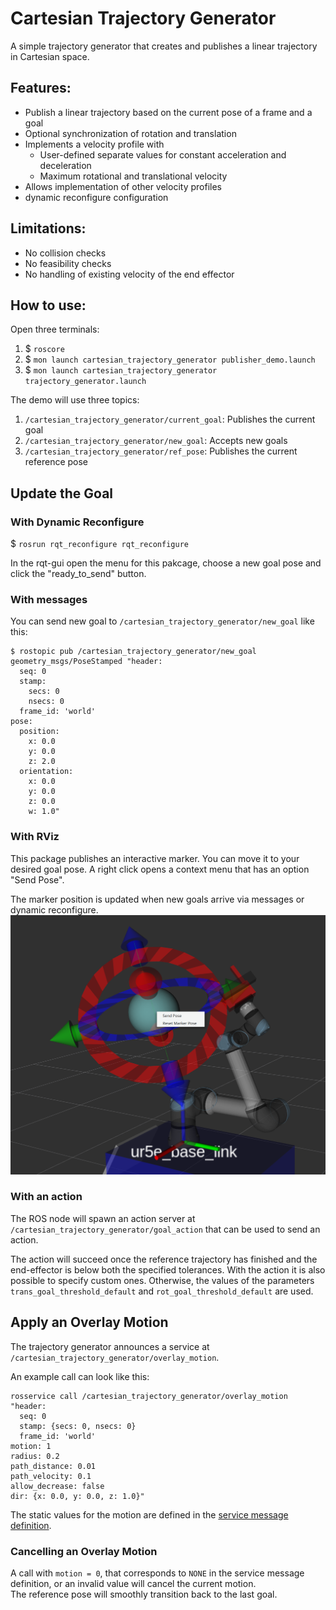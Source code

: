 # Cartesian Trajectory Generator

A simple trajectory generator that creates and publishes a linear trajectory in Cartesian space.

## Features:
- Publish a linear trajectory based on the current pose of a frame and a goal
- Optional synchronization of rotation and translation
- Implements a velocity profile with
  - User-defined separate values for constant acceleration and deceleration
  - Maximum rotational and translational velocity
- Allows implementation of other velocity profiles
- dynamic reconfigure configuration

## Limitations:
- No collision checks
- No feasibility checks
- No handling of existing velocity of the end effector

## How to use:
Open three terminals:

1. $ `roscore`
2. $ `mon launch cartesian_trajectory_generator publisher_demo.launch`
3. $ `mon launch cartesian_trajectory_generator trajectory_generator.launch`

The demo will use three topics:
1. `/cartesian_trajectory_generator/current_goal`: Publishes the current goal
2. `/cartesian_trajectory_generator/new_goal`: Accepts new goals
3. `/cartesian_trajectory_generator/ref_pose`: Publishes the current reference pose

## Update the Goal
### With Dynamic Reconfigure

$ `rosrun rqt_reconfigure rqt_reconfigure`

In the rqt-gui open the menu for this pakcage, choose a new goal pose and click the "ready_to_send" button.

### With messages
You can send new goal to `/cartesian_trajectory_generator/new_goal` like this:
```
$ rostopic pub /cartesian_trajectory_generator/new_goal geometry_msgs/PoseStamped "header:
  seq: 0
  stamp:
    secs: 0
    nsecs: 0
  frame_id: 'world'
pose:
  position:
    x: 0.0
    y: 0.0
    z: 2.0
  orientation:
    x: 0.0
    y: 0.0
    z: 0.0
    w: 1.0"
```

### With RViz
This package publishes an interactive marker. You can move it to your desired goal pose. A right click opens a context menu that has an option "Send Pose".

The marker position is updated when new goals arrive via messages or dynamic reconfigure.
![image info](./res/interactive_marker.png)

### With an action
The ROS node will spawn an action server at `/cartesian_trajectory_generator/goal_action` that can be used to send an action.

The action will succeed once the reference trajectory has finished and the end-effector is below both the specified tolerances. With the action it is also possible to specify custom ones. Otherwise, the values of the parameters `trans_goal_threshold_default` and `rot_goal_threshold_default` are used.

## Apply an Overlay Motion

The trajectory generator announces a service at `/cartesian_trajectory_generator/overlay_motion`.

An example call can look like this:

```
rosservice call /cartesian_trajectory_generator/overlay_motion "header:
  seq: 0
  stamp: {secs: 0, nsecs: 0}
  frame_id: 'world'
motion: 1
radius: 0.2
path_distance: 0.01
path_velocity: 0.1
allow_decrease: false
dir: {x: 0.0, y: 0.0, z: 1.0}"
```

The static values for the motion are defined in the [service message definition](srv/OverlayMotion.srv).

### Cancelling an Overlay Motion

A call with `motion = 0`, that corresponds to `NONE` in the service message definition, or an invalid value will cancel the current motion.\
The reference pose will smoothly transition back to the last goal.